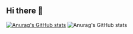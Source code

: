 ## Hi there 👋
[![Anurag's GitHub stats](https://github-readme-stats.vercel.app/api?username=chanhoudo)](https://github.com/anuraghazra/github-readme-stats)
![Anurag's GitHub stats](https://github-readme-stats.vercel.app/api?username=chanhoudo&show_icons=true&theme=radical)
<!--
**Chanhoudo/Chanhoudo** is a ✨ _special_ ✨ repository because its `README.md` (this file) appears on your GitHub profile.

Here are some ideas to get you started:

- 🔭 I’m currently working on ...
- 🌱 I’m currently learning ...
- 👯 I’m looking to collaborate on ...
- 🤔 I’m looking for help with ...
- 💬 Ask me about ...
- 📫 How to reach me: ...
- 😄 Pronouns: ...
- ⚡ Fun fact: ...
-->
